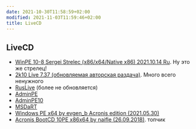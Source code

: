 ```yaml
---
date: 2021-10-30T11:58:59+02:00
modified: 2021-11-03T11:59:46+02:00
title: LiveCD
---
```


## LiveCD

- [WinPE 10-8 Sergei Strelec (x86/x64/Native x86) 2021.10.14 Ru](https://nnmclub.to/forum/viewtopic.php?t=1502276). Ну это же стрелец!
- [2k10 Live 7.37 (обновляемая авторская раздача)](https://nnmclub.to/forum/viewtopic.php?t=806125). Много всего ненужного
- [RusLive](https://usbtor.ru/viewtopic.php?t=1367&start=555) (более не обновляется)
- [AdminPE](https://rutracker.org/forum/viewtopic.php?t=4684460)
- [AdminPE10](https://rutracker.org/forum/viewtopic.php?t=5141967)
- [MSDaRT](https://rutracker.org/forum/viewtopic.php?t=4456092)
- [Windows PE x64 by evgen_b Acronis edition (2021.05.30)](https://rutracker.org/forum/viewtopic.php?t=5765167)
- [Acronis BootCD 10PE x86x64 by naifle (26.09.2018)](https://rutracker.org/forum/viewtopic.php?t=5536761). топчик
